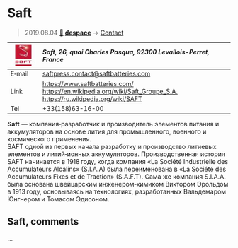# Saft
> 2019.08.04 **[🚀](../index/index.md) [despace](index.md)** → [Contact](contact.md)

|[![](f/contact/s/saft_logo1_thumb.jpg)](f/contact/s/saft_logo1.png)|*Saft, 26, quai Charles Pasqua, 92300 Levallois-Perret, France*|
|:--|:--|
|E‑mail|<saftpress.contact@saftbatteries.com>|
|Link|<https://www.saftbatteries.com/><br> <https://en.wikipedia.org/wiki/Saft_Groupe_S.A.><br> <https://ru.wikipedia.org/wiki/SAFT>|
|Tel|+33(158)63-16-00|

**Saft** — компания‑разработчик и производитель элементов питания и аккумуляторов на основе лития для промышленного, военного и космического применения.  
SAFT одной из первых начала разработку и производство литиевых элементов и литий‑ионных аккумуляторов. Производственная история SAFT начинается в 1918 году, когда компания «La Société Industrielle des Accumulateurs Alcalins» (S.I.A.A) была переименована в «La Société des Accumulateurs Fixes et de Traction» (S.A.F.T). Сама же компания S.I.A.A. была основана швейцарским инженером‑химиком Виктором Эрольдом в 1913 году, основываясь на технологиях, разработанных Вальдемаром Юнгнером и Томасом Эдисоном.


<p style="page-break-after:always"> </p>

## Saft, comments

…
